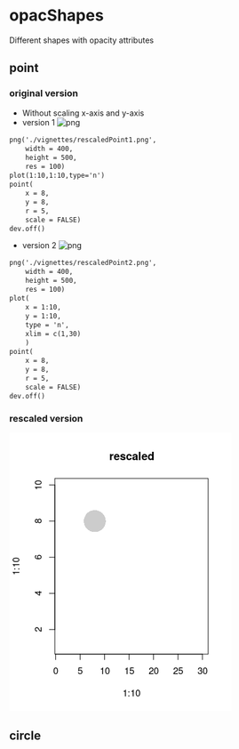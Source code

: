 # opacShapes
Different shapes with opacity attributes
## point
### original version
- Without scaling x-axis and y-axis
- version 1 ![png]('./rescaledPoint1.png')
```{r}
png('./vignettes/rescaledPoint1.png',
    width = 400,
    height = 500,
    res = 100)
plot(1:10,1:10,type='n')
point(
    x = 8,
    y = 8,
    r = 5,
    scale = FALSE)
dev.off()

```
- version 2 ![png]('./rescaledPoint2.png')
```{r}
png('./vignettes/rescaledPoint2.png',
    width = 400,
    height = 500,
    res = 100)
plot(
    x = 1:10,
    y = 1:10,
    type = 'n',
    xlim = c(1,30)
    )
point(
    x = 8,
    y = 8,
    r = 5,
    scale = FALSE)
dev.off()

```


### rescaled version

![png](./rescaledPoint.png)

## circle


